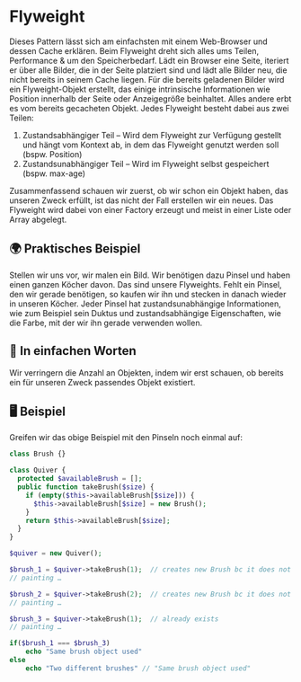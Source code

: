 # Flyweight

Dieses Pattern lässt sich am einfachsten mit einem Web-Browser und dessen Cache erklären. Beim Flyweight dreht sich alles ums Teilen, Performance & um den Speicherbedarf. Lädt ein Browser eine Seite, iteriert er über alle Bilder, die in der Seite platziert sind und lädt alle Bilder neu, die nicht bereits in seinem Cache liegen. Für die bereits geladenen Bilder wird ein Flyweight-Objekt erstellt, das einige intrinsische Informationen wie Position innerhalb der Seite oder Anzeigegröße beinhaltet. Alles andere erbt es vom bereits gecacheten Objekt. Jedes Flyweight besteht dabei aus zwei Teilen: 

1. Zustandsabhängiger Teil – Wird dem Flyweight zur Verfügung gestellt und hängt vom Kontext ab, in dem das Flyweight genutzt werden soll (bspw. Position) 
2. Zustandsunabhängiger Teil – Wird im Flyweight selbst gespeichert (bspw. max-age)

Zusammenfassend schauen wir zuerst, ob wir schon ein Objekt haben, das unseren Zweck erfüllt, ist das nicht der Fall erstellen wir ein neues. Das Flyweight wird dabei von einer Factory erzeugt und meist in einer Liste oder Array abgelegt. 


## 🌍 Praktisches Beispiel

Stellen wir uns vor, wir malen ein Bild. Wir benötigen dazu Pinsel und haben einen ganzen Köcher davon. Das sind unsere Flyweights. Fehlt ein Pinsel, den wir gerade benötigen, so kaufen wir ihn und stecken in danach wieder in unseren Köcher. Jeder Pinsel hat zustandsunabhängige Informationen, wie zum Beispiel sein Duktus und zustandsabhängige Eigenschaften, wie die Farbe, mit der wir ihn gerade verwenden wollen. 

## 💬 In einfachen Worten

Wir verringern die Anzahl an Objekten, indem wir erst schauen, ob bereits ein für unseren Zweck passendes Objekt existiert. 

## 🖥 Beispiel

Greifen wir das obige Beispiel mit den Pinseln noch einmal auf: 

```php 
class Brush {}

class Quiver {
  protected $availableBrush = [];
  public function takeBrush($size) {
    if (empty($this->availableBrush[$size])) {
      $this->availableBrush[$size] = new Brush();
    }
    return $this->availableBrush[$size];
  }
}

$quiver = new Quiver();

$brush_1 = $quiver->takeBrush(1);  // creates new Brush bc it does not exist yet
// painting …

$brush_2 = $quiver->takeBrush(2);  // creates new Brush bc it does not exist yet
// painting …

$brush_3 = $quiver->takeBrush(1);  // already exists
// painting …

if($brush_1 === $brush_3)
	echo "Same brush object used"
else
	echo "Two different brushes" // "Same brush object used"
```